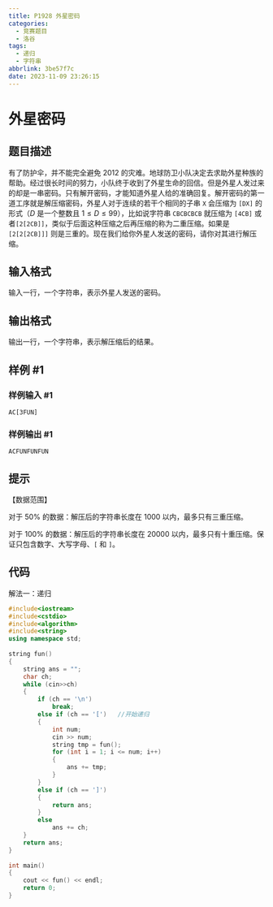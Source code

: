```yaml
---
title: P1928 外星密码
categories:
  - 竞赛题目
  - 洛谷
tags:
  - 递归
  - 字符串
abbrlink: 3be57f7c
date: 2023-11-09 23:26:15
---
```

# 外星密码

## 题目描述

有了防护伞，并不能完全避免 2012 的灾难。地球防卫小队决定去求助外星种族的帮助。经过很长时间的努力，小队终于收到了外星生命的回信。但是外星人发过来的却是一串密码。只有解开密码，才能知道外星人给的准确回复。解开密码的第一道工序就是解压缩密码，外星人对于连续的若干个相同的子串 $\texttt{X}$ 会压缩为 $\texttt{[DX]}$ 的形式（$D$ 是一个整数且 $1\leq D\leq99$），比如说字符串 $\texttt{CBCBCBCB}$ 就压缩为 $\texttt{[4CB]}$ 或者$\texttt{[2[2CB]]}$，类似于后面这种压缩之后再压缩的称为二重压缩。如果是 $\texttt{[2[2[2CB]]]}$ 则是三重的。现在我们给你外星人发送的密码，请你对其进行解压缩。

## 输入格式

输入一行，一个字符串，表示外星人发送的密码。

## 输出格式

输出一行，一个字符串，表示解压缩后的结果。

## 样例 #1

### 样例输入 #1

```
AC[3FUN]
```

### 样例输出 #1

```
ACFUNFUNFUN
```

## 提示

【数据范围】

对于 $50\%$ 的数据：解压后的字符串长度在 $1000$ 以内，最多只有三重压缩。

对于 $100\%$ 的数据：解压后的字符串长度在 $20000$ 以内，最多只有十重压缩。保证只包含数字、大写字母、`[` 和 `]`。

## 代码

解法一：递归

```cpp
#include<iostream>
#include<cstdio>
#include<algorithm>
#include<string>
using namespace std;
 
string fun()
{
	string ans = "";
	char ch;
	while (cin>>ch)
	{
		if (ch == '\n')
			break;
		else if (ch == '[')   //开始递归
		{
			int num;
			cin >> num;
			string tmp = fun();
			for (int i = 1; i <= num; i++)
			{
				ans += tmp;
			}
		}
		else if (ch == ']')
		{
			return ans;
		}
		else
			ans += ch;
	}
	return ans;
}
 
int main()
{
	cout << fun() << endl;
	return 0;
}
```

